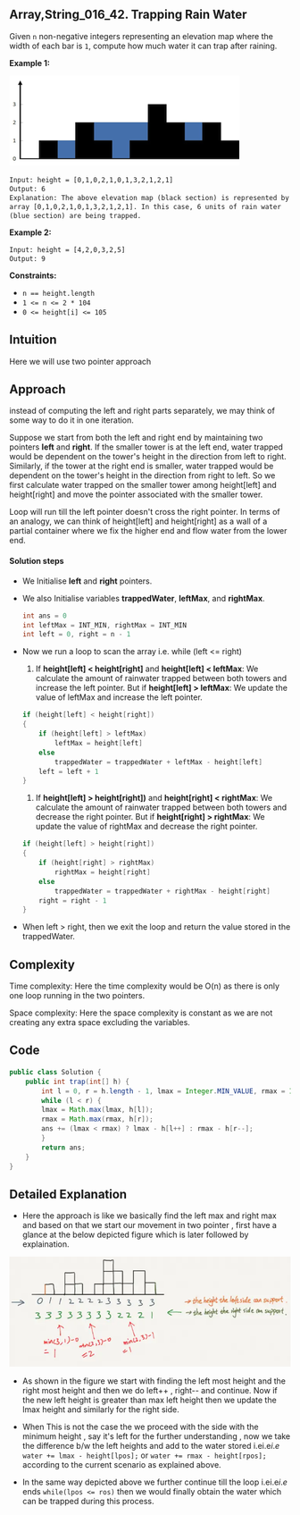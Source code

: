 ## Array,String_016_42. Trapping Rain Water

Given `n` non-negative integers representing an elevation map where the width of each bar is `1`, compute how much water it can trap after raining.

**Example 1:**

![img](https://raw.githubusercontent.com/JedLee6/PublicPicBed/main/uPic/rainwatertrap.png)

```
Input: height = [0,1,0,2,1,0,1,3,2,1,2,1]
Output: 6
Explanation: The above elevation map (black section) is represented by array [0,1,0,2,1,0,1,3,2,1,2,1]. In this case, 6 units of rain water (blue section) are being trapped.
```

**Example 2:**

```
Input: height = [4,2,0,3,2,5]
Output: 9
```

**Constraints:**

- `n == height.length`
- `1 <= n <= 2 * 104`
- `0 <= height[i] <= 105`

## Intuition

Here we will use two pointer approach

## Approach

instead of computing the left and right parts separately, we may think of some way to do it in one iteration.

Suppose we start from both the left and right end by maintaining two pointers **left** and **right**. If the smaller tower is at the left end, water trapped would be dependent on the tower's height in the direction from left to right. Similarly, if the tower at the right end is smaller, water trapped would be dependent on the tower's height in the direction from right to left. So we first calculate water trapped on the smaller tower among height[left] and height[right] and move the pointer associated with the smaller tower.

Loop will run till the left pointer doesn't cross the right pointer. In terms of an analogy, we can think of height[left] and height[right] as a wall of a partial container where we fix the higher end and flow water from the lower end.

#### **Solution steps**

- We Initialise **left** and **right** pointers.

- We also Initialise variables **trappedWater**, **leftMax**, and **rightMax**.

  ```java
  int ans = 0
  int leftMax = INT_MIN, rightMax = INT_MIN
  int left = 0, right = n - 1
  ```

- Now we run a loop to scan the array i.e. while (left <= right)

  1. If **height[left] < height[right]** and **height[left] < leftMax**: We calculate the amount of rainwater trapped between both towers and increase the left pointer. But if **height[left] > leftMax**: We update the value of leftMax and increase the left pointer.

  ```java
  if (height[left] < height[right])
  {
      if (height[left] > leftMax)
          leftMax = height[left]
      else
          trappedWater = trappedWater + leftMax - height[left]
      left = left + 1
  }
  ```

  1. If **height[left] > height[right])** and **height[right] < rightMax**: We calculate the amount of rainwater trapped between both towers and decrease the right pointer. But if **height[right] > rightMax**: We update the value of rightMax and decrease the right pointer.

  ```java
  if (height[left] > height[right])
  {
      if (height[right] > rightMax)
          rightMax = height[right]
      else
          trappedWater = trappedWater + rightMax - height[right]
      right = right - 1
  }
  ```

- When left > right, then we exit the loop and return the value stored in the trappedWater.

## Complexity

Time complexity: Here the time complexity would be O(n) as there is only one loop running in the two pointers.

Space complexity: Here the space complexity is constant as we are not creating any extra space excluding the variables.

## Code

```java
public class Solution {
    public int trap(int[] h) {
        int l = 0, r = h.length - 1, lmax = Integer.MIN_VALUE, rmax = Integer.MIN_VALUE, ans = 0;
        while (l < r) {
        lmax = Math.max(lmax, h[l]);
        rmax = Math.max(rmax, h[r]);
        ans += (lmax < rmax) ? lmax - h[l++] : rmax - h[r--];
        }
        return ans;
    }
}
```

## Detailed Explanation

- Here the approach is like we basically find the left max and right max and based on that we start our movement in two pointer , first have a glance at the below depicted figure which is later followed by explaination.

![pic1.png](https://raw.githubusercontent.com/JedLee6/PublicPicBed/main/uPic/d5703973-8ea3-4427-8e28-a6cd53053572_1681157571.4794183.webp)

- As shown in the figure we start with finding the left most height and the right most height and then we do left++ , right-- and continue. Now if the new left height is greater than max left height then we update the lmax height and similarly for the right side.
- When This is not the case the we proceed with the side with the minimum height , say it's left for the further understanding , now we take the difference b/w the left heights and add to the water stored i.ei.e*i*.*e* `water += lmax - height[lpos];` or `water += rmax - height[rpos];` according to the current scenario as explained above.

- In the same way depicted above we further continue till the loop i.ei.e*i*.*e* ends `while(lpos <= ros)` then we would finally obtain the water which can be trapped during this process.